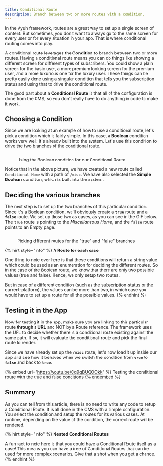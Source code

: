 ```yaml
---
title: Conditional Route
description: Branch between two or more routes with a condition.
---
```


In the Vyuh framework, routes are a great way to set up a single screen of
content. But sometimes, you don't want to always go to the same screen for every
user or for every situation in your app. That is where conditional routing comes
into play.

A conditional route leverages the **Condition** to branch between two or more
routes. Having a conditional route means you can do things like showing a
different screen for different types of subscribers. You could show a plain
screen for the basic user, a more premium looking screen for the premium user,
and a more luxurious one for the luxury user. These things can be pretty easily
done using a singular condition that tells you the subscription status and using
that to drive the conditional route.

The good part about a **Conditional Route** is that all of the configuration is
done from the CMS, so you don't really have to do anything in code to make it
work.

## Choosing a Condition

Since we are looking at an example of how to use a conditional route, let's pick
a condition which is fairly simple. In this case, a **Boolean** condition works
very well; it's already built into the system. Let's use this condition to drive
the two branches of the conditional route.

<figure><img src="../../.gitbook/assets/image (29).png" alt=""><figcaption><p>Using the Boolean condition for our Conditional Route</p></figcaption></figure>

Notice that in the above picture, we have created a new route called
`Conditional Home` with a path of `/misc`. We have also selected the **Simple
Boolean** condition, which is built into the system.

## Deciding the various branches

The next step is to set up the two branches of this particular condition. Since
it's a Boolean condition, we'll obviously create a **`true`** route and a
**`false`** route. We set up those two as cases, as you can see in the GIF
below. The `true` route is pointing to the _Miscellaneous Home_, and the `false`
route points to an Empty page.

<figure><img src="../../.gitbook/assets/Area.gif" alt=""><figcaption><p>Picking different routes for the "true" and "false" branches</p></figcaption></figure>

{% hint style="info" %} **A Route for each case**

One thing to note over here is that these conditions will return a string value
which could be used as an enumeration for deciding the different routes. So in
the case of the Boolean route, we know that there are only two possible values
(true and false). Hence, we only setup two routes.&#x20;

But in case of a different condition (such as the subscription-status or the
current-platform), the values can be more than two, in which case you would have
to set up a route for all the possible values. {% endhint %}

## Testing it in the App

Now for testing it in the app, make sure you are linking to this particular
route **through a URL** and NOT by a Route reference. The framework uses the URL
to decide whether there is a conditional route existing against the same path.
If so, it will evaluate the conditional-route and pick the final route to
render.

Since we have already set up the **`/misc`** route, let's now load it up inside
our app and see how it behaves when we switch the condition from **`true`** to
**`false`** and back to **`true`**.

{% embed url="https://youtu.be/Cq9qBUQOOkk" %} Testing the conditional route
with the true and false conditions {% endembed %}

## Summary

As you can tell from this article, there is no need to write any code to setup a
Conditional Route. It is all done in the CMS with a simple configuration. You
select the condition and setup the routes for its various cases. At runtime,
depending on the value of the condition, the correct route will be rendered.

{% hint style="info" %} **Nested Conditional Routes**

A fun fact to note here is that you could have a Conditional Route itself as a
case! This means you can have a tree of Conditional Routes that can be used for
more complex scenarios. Give that a shot when you get a chance. {% endhint %}
